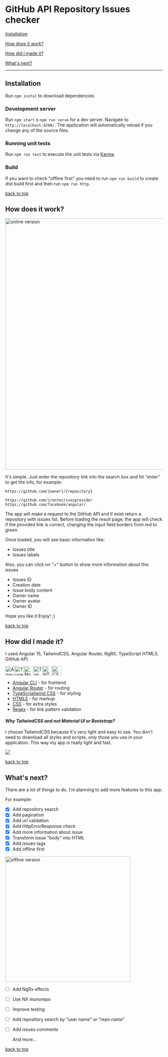 # GitHub API Repository Issues checker<a id='top'></a>

[Installation](#section1)

[How does it work?](#section2)

[How did I made it?](#section3)

[What's next?](#section4)
<hr>

## Installation<a id='section1'></a>
Run `npm instal` to download dependencies

### Development server
Run `npm start` o `npm run serve` for a dev server. Navigate to `http://localhost:4200/`. The application will automatically reload if you change any of the source files.

### Running unit tests 
Run `npm run test` to execute the unit tests via [Karma](https://karma-runner.github.io).

### Build
If you want to check "offline first" you need to run `npm run build` to create dist build first and then run `npm run http`.

[back to top](#top)

## How does it work?<a id='section2'></a>

<img src="https://user-images.githubusercontent.com/55212034/212232156-c9b5e4a2-fa30-4e85-a1da-0c8629ff1f5e.gif" width="800" alt="online version">

It's simple. Just enter the repository link into the search box and hit "enter" to get the info, for example: 
```
https://github.com/{owner}/{repository}

https://github.com/irontec/ivozprovider
https://github.com/facebook/angular/
```

The app will make a request to the GitHub API and if exist return a repository with issues list. Before loading the result page, the app will check if the provided link is correct, changing the input field borders from _red_ to _green_.

Once loaded, you will see basic information like:
- Issues title
- Issues labels

Also, you can click on "+" button to show more information about this issues
- Issues ID
- Creation date
- Issue body content
- Owner name
- Owner avatar
- Owner ID


Hope you like it
Enjoy! ;)

[back to top](#top)

## How did I made it?<a id='section3'></a>

I used Angular 15, TailwindCSS, Angular Router, NgRX, TypeScript HTML5, GitHub API.

<img src="https://user-images.githubusercontent.com/55212034/212235438-0bc5c76e-4c0e-4c8a-b9c9-ed24c8fef9ce.svg" width="30" alt="Angular icon" ><img src="https://user-images.githubusercontent.com/55212034/212235147-2991c32a-13c2-4255-8f90-499d6d5c3610.svg" width="30" alt="TypeScript icon" ><img src="https://user-images.githubusercontent.com/55212034/212233226-bf23e7f4-79db-47f7-846f-0d4b2ee9f210.svg" width="30" alt="NgRX icon" ><img src="https://user-images.githubusercontent.com/55212034/212235546-dcce2a71-b2b1-4e65-b085-9bc73ba0cfac.svg" width="30" alt="Tailwind css icon" ><img src="https://user-images.githubusercontent.com/55212034/212235082-8dddf33b-7480-427e-bd94-88b5736670a7.svg" width="30" alt="HTML icon" ><img src="https://user-images.githubusercontent.com/55212034/212235227-dceb66c6-323a-4329-821a-8536c94586c1.svg" width="30" alt="CSS icon" >

* [Angular CLI](https://angular.io/) - for frontend
* [Angular Router](https://angular.io/guide/router) - for routing
* [TypeScriailwind CSS](https://tailwindcss.com/) - for styling
* [HTML5](https://developer.mozilla.org/es/docs/Web/HTML) - for markup
* [CSS](https://developer.mozilla.org/en-US/docs/Web/CSS#:~:text=Cascading%20Style%20Sheets%20(CSS)%20is,speech%2C%20or%20on%20other%20media.) - for extra styles 
* [Regex](https://developer.mozilla.org/es/docs/Web/JavaScript/Guide/Regular_Expressions) - for link pattern validation

#### _Why TailwindCSS and not Material UI or Bootstrap?_
I choose TailwindCSS because it's very light and easy to use.
You don't need to download all styles and scripts, only those you use in your application. This way my app is really light and fast.

<img src="https://user-images.githubusercontent.com/55212034/212232812-6cbb546b-7c18-44fa-a3cb-37fe01bb27f9.png" >

[back to top](#top)

## What's next?<a id='section4'></a>
There are a lot of things to do. I'm planning to add more features to this app.

For example:
- [x] Add repository search
- [x] Add pagination
- [x] Add url validation
- [x] Add HttpErrorResponse check
- [x] Add more information about issue
- [x] Transform issue "body" into HTML
- [x] Add issues tags
- [x] Add offline first

<img src="https://user-images.githubusercontent.com/55212034/212232527-7e566dc6-2843-485b-8eaa-fb48b404c541.gif" width="400" alt="offline version">

- [ ] Add NgRx effects
- [ ] Use NX monorepo
- [ ] Improve testing
- [ ] Add repository search by "user name" or "repo name"
- [ ] Add issues comments
    
    And more...

[back to top](#top)
